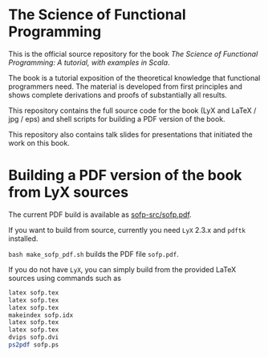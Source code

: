 # The Science of Functional Programming

This is the official source repository for the book _The Science of Functional Programming: A tutorial, with examples in Scala_.

The book is a tutorial exposition of the theoretical knowledge that functional programmers need. The material is developed from first principles and shows complete derivations and proofs of substantially all results.

This repository contains the full source code for the book (LyX and LaTeX / jpg / eps) and shell scripts for building a PDF version of the book.

This repository also contains talk slides for presentations that initiated the work on this book.

# Building a PDF version of the book from LyX sources

The current PDF build is available as [sofp-src/sofp.pdf](sofp-src/sofp.pdf).

If you want to build from source, currently you need `LyX` 2.3.x and `pdftk` installed. 

`bash make_sofp_pdf.sh` builds the PDF file `sofp.pdf`.

If you do not have `LyX`, you can simply build from the provided LaTeX sources using commands such as

```bash
latex sofp.tex
latex sofp.tex
latex sofp.tex
makeindex sofp.idx
latex sofp.tex
latex sofp.tex
dvips sofp.dvi
ps2pdf sofp.ps
```


